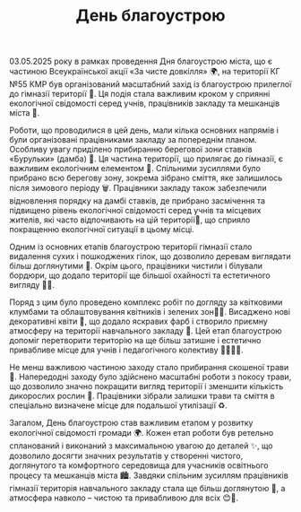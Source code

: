 ﻿---
title: День благоустрою
---

03.05.2025 року в рамках проведення Дня благоустрою міста, що є частиною Всеукраїнської акції «За чисте довкілля» 🌍, на території КГ №55 КМР був організований масштабний захід із благоустрою прилеглої до гімназії території 🌳. Ця подія стала важливим кроком у сприянні екологічної свідомості серед учнів, працівників закладу та мешканців міста 🌱.

Роботи, що проводилися в цей день, мали кілька основних напрямів і були організовані працівниками закладу за попереднім планом. Особливу увагу приділено прибиранню берегової зони ставків «Бурульки» (дамба) 🌊. Ця частина території, що прилягає до гімназії, є важливим екологічним елементом 🌿. Спільними зусиллями було прибрано всю берегову зону, зокрема зібрано сміття, яке залишилось після зимового періоду 🗑️. Працівники закладу також забезпечили відновлення порядку на дамбі ставків, де прибрано засмічення та підвищено рівень екологічної свідомості серед учнів та місцевих жителів, які часто відпочивають на цій території🌾, що сприяло покращенню екологічної ситуації в цьому місці.

Одним із основних етапів благоустрою території гімназії стало видалення сухих і пошкоджених гілок, що дозволило деревам виглядати більш доглянутими 🌳. Окрім цього, працівники чистили і білували бордюри, що додало території ще більшої охайності та естетичного вигляду 🧹✨.

Поряд з цим було проведено комплекс робіт по догляду за квітковими клумбами та облаштовування квітників і зелених зон🌸🌱. Висаджено нові декоративні квіти 🌷, що додало яскравих фарб і створило приємну атмосферу на території навчального закладу 🏫. Цей етап благоустрою допоміг перетворити територію на ще більш затишне і естетично привабливе місце для учнів і педагогічного колективу 👩‍🏫👨‍🏫.

Не менш важливою частиною заходу стало прибирання скошеної трави 🌿. Напередодні заходу було здійснено масштабні роботи з покосу трави, що дозволило значно покращити вигляд території і зменшити кількість дикорослих рослин 🌾. Працівники зібрали залишки трави та сміття в спеціально визначене місце для подальшої утилізації ♻️.

Загалом, День благоустрою став важливим етапом у розвитку екологічної свідомості громади 🌍. Кожен етап роботи був ретельно спланований і виконаний з максимальною увагою до деталей ✨, що дозволило досягти значних результатів у створенні чистого, доглянутого та комфортного середовища для учасників освітнього процесу та мешканців міста 🏙️. Завдяки спільним зусиллям працівників гімназії територія навчального закладу стала ще більш доглянутою 🌿, а атмосфера навколо – чистою та привабливою для всіх 😊🌻.

<slideshow />